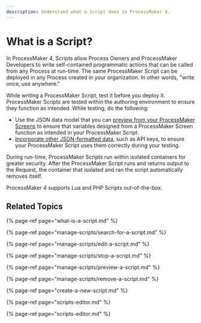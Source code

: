 ```yaml
---
description: Understand what a Script does in ProcessMaker 4.
---
```


# What is a Script?

In ProcessMaker 4, Scripts allow Process Owners and ProcessMaker Developers to write self-contained programmatic actions that can be called from any Process at run-time. The same ProcessMaker Script can be deployed in any Process created in your organization. In other words, "write once, use anywhere."

While writing a ProcessMaker Script, test it before you deploy it. ProcessMaker Scripts are tested within the authoring environment to ensure they function as intended. While testing, do the following:

* Use the JSON data model that you can [preview from your ProcessMaker Screens](../design-forms/screens-builder/preview-a-screen.md) to ensure that variables designed from a ProcessMaker Screen function as intended in your ProcessMaker Script.
* [Incorporate other JSON-formatted data](scripts-editor.md#enter-other-json-data-as-input-to-your-processmaker-script), such as API keys, to ensure your ProcessMaker Script uses them correctly during your testing.

During run-time, ProcessMaker Scripts run within isolated containers for greater security. After the ProcessMaker Script runs and returns output to the Request, the container that isolated and ran the script automatically removes itself.

ProcessMaker 4 supports Lua and PHP Scripts out-of-the-box.

## Related Topics

{% page-ref page="what-is-a-script.md" %}

{% page-ref page="manage-scripts/search-for-a-script.md" %}

{% page-ref page="manage-scripts/edit-a-script.md" %}

{% page-ref page="manage-scripts/stop-a-script.md" %}

{% page-ref page="manage-scripts/preview-a-script.md" %}

{% page-ref page="manage-scripts/remove-a-script.md" %}

{% page-ref page="create-a-new-script.md" %}

{% page-ref page="scripts-editor.md" %}

{% page-ref page="scripts-editor.md" %}

